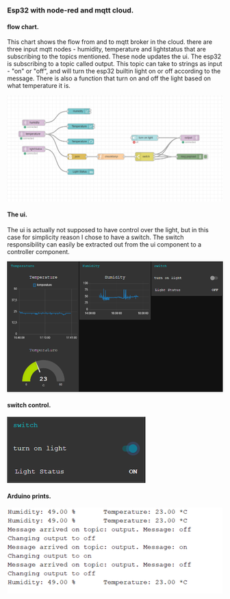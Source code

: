 ### Esp32 with node-red and mqtt cloud.

#### flow chart.

This chart shows the flow from and to mqtt broker in the cloud.
there are three input mqtt nodes - humidity, temperature and lightstatus that are subscribing to the topics mentioned. These node updates the ui.
The esp32 is subscribing to a topic called output. This topic can take to strings as input - "on" or "off", and will turn the esp32 builtin light on or off according to the message.
There is also a function that turn on and off the light based on what temperature it is.

![alt text](./screens/flowchart.PNG)

#### The ui.

The ui is actually not supposed to have control over the light, but in this case for simplicity reason I chose to have a switch.
The switch responsibility can easily be extracted out from the ui component to a controller component.

![alt text](./screens/ui.PNG)

#### switch control.

![alt text](./screens/switch.PNG)

#### Arduino prints.

![alt text](./screens/arduinoScreen.PNG)

